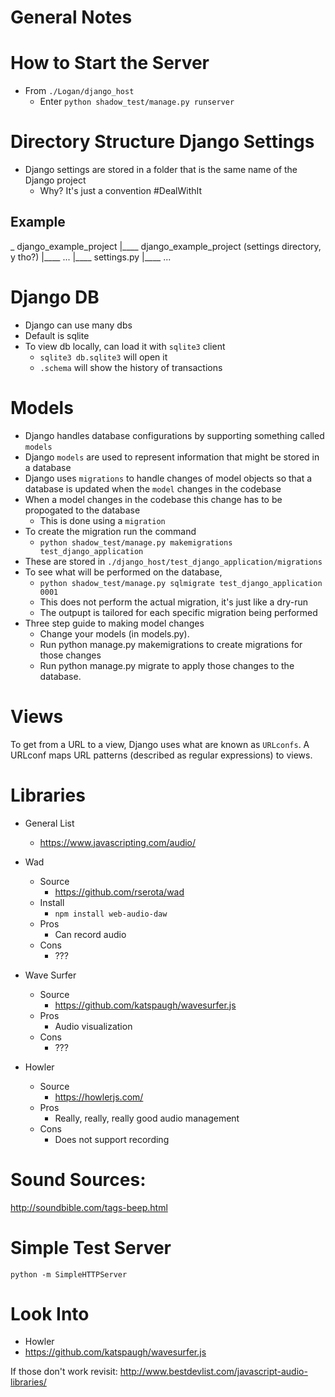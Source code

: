 # General Notes

# How to Start the Server
- From `./Logan/django_host`
    - Enter `python shadow_test/manage.py runserver`

# Directory Structure Django Settings
- Django settings are stored in a folder that is the same name of the Django project
    - Why? It's just a convention #DealWithIt

## Example
_ django_example_project
|____ django_example_project (settings directory, y tho?)
    |____ ...
    |____ settings.py
    |____ ...

# Django DB
- Django can use many dbs
- Default is sqlite
- To view db locally, can load it with `sqlite3` client
    - `sqlite3 db.sqlite3` will open it
    - `.schema` will show the history of transactions

# Models
- Django handles database configurations by supporting something called `models`
- Django `models` are used to represent information that might be stored in a database
- Django uses `migrations` to handle changes of model objects so that a database is updated when the `model` changes in the codebase
- When a model changes in the codebase this change has to be propogated to the database
    - This is done using a `migration`
- To create the migration run the command
    - `python shadow_test/manage.py makemigrations test_django_application`
- These are stored in `./django_host/test_django_application/migrations`
- To see what will be performed on the database, 
    - `python shadow_test/manage.py sqlmigrate test_django_application 0001`
    - This does not  perform the actual migration, it's just like a dry-run
    - The outpupt is tailored for each specific migration being performed
- Three step guide to making model changes
    - Change your models (in models.py).
    - Run python manage.py makemigrations to create migrations for those changes
    - Run python manage.py migrate to apply those changes to the database.

# Views
To get from a URL to a view, Django uses what are known as `URLconfs`. A URLconf maps URL patterns (described as regular expressions) to views.


# Libraries
- General List
    - https://www.javascripting.com/audio/

- Wad
    - Source
        - https://github.com/rserota/wad
    - Install
        - `npm install web-audio-daw`
    - Pros
        - Can record audio
    - Cons
        - ???
- Wave Surfer
    - Source
        - https://github.com/katspaugh/wavesurfer.js
    - Pros
        - Audio visualization
    - Cons
        - ???
- Howler
    - Source
        - https://howlerjs.com/
    - Pros
        - Really, really, really good audio management
    - Cons
        - Does not support recording


# Sound Sources:
http://soundbible.com/tags-beep.html

# Simple Test Server
`python -m SimpleHTTPServer`

# Look Into
- Howler
- https://github.com/katspaugh/wavesurfer.js

If those don't work revisit: http://www.bestdevlist.com/javascript-audio-libraries/